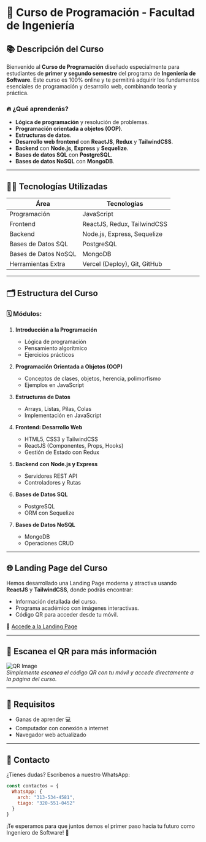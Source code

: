 # 🚀 Curso de Programación - Facultad de Ingeniería

## 📚 Descripción del Curso
Bienvenido al **Curso de Programación** diseñado especialmente para estudiantes de **primer y segundo semestre** del programa de **Ingeniería de Software**. Este curso es 100% online y te permitirá adquirir los fundamentos esenciales de programación y desarrollo web, combinando teoría y práctica.

### 🔥 ¿Qué aprenderás?
- **Lógica de programación** y resolución de problemas.
- **Programación orientada a objetos (OOP)**.
- **Estructuras de datos**.
- **Desarrollo web frontend** con **ReactJS**, **Redux** y **TailwindCSS**.
- **Backend** con **Node.js**, **Express** y **Sequelize**.
- **Bases de datos SQL** con **PostgreSQL**.
- **Bases de datos NoSQL** con **MongoDB**.

---

## 🧑‍💻 Tecnologías Utilizadas
| Área               | Tecnologías                           |
|--------------------|----------------------------------------|
| Programación       | JavaScript                             |
| Frontend           | ReactJS, Redux, TailwindCSS            |
| Backend            | Node.js, Express, Sequelize            |
| Bases de Datos SQL | PostgreSQL                             |
| Bases de Datos NoSQL | MongoDB                             |
| Herramientas Extra | Vercel (Deploy), Git, GitHub           |

---

## 🗂️ Estructura del Curso
### 🗓️ Módulos:

1. **Introducción a la Programación**
   - Lógica de programación
   - Pensamiento algorítmico
   - Ejercicios prácticos

2. **Programación Orientada a Objetos (OOP)**
   - Conceptos de clases, objetos, herencia, polimorfismo
   - Ejemplos en JavaScript

3. **Estructuras de Datos**
   - Arrays, Listas, Pilas, Colas
   - Implementación en JavaScript

4. **Frontend: Desarrollo Web**
   - HTML5, CSS3 y TailwindCSS
   - ReactJS (Componentes, Props, Hooks)
   - Gestión de Estado con Redux

5. **Backend con Node.js y Express**
   - Servidores REST API
   - Controladores y Rutas

6. **Bases de Datos SQL**
   - PostgreSQL
   - ORM con Sequelize

7. **Bases de Datos NoSQL**
   - MongoDB
   - Operaciones CRUD

---

## 🌐 Landing Page del Curso
Hemos desarrollado una Landing Page moderna y atractiva usando **ReactJS** y **TailwindCSS**, donde podrás encontrar:
- Información detallada del curso.
- Programa académico con imágenes interactivas.
- Código QR para acceder desde tu móvil.

🔗 [Accede a la Landing Page](https://mi-app.vercel.app)

---

## 📲 Escanea el QR para más información
![QR Image](./qr-image.png)  
_Simplemente escanea el código QR con tu móvil y accede directamente a la página del curso._

---

## 📝 Requisitos
- Ganas de aprender 💻
- Computador con conexión a internet
- Navegador web actualizado

---

## 📩 Contacto
¿Tienes dudas? Escríbenos a nuestro WhatsApp:
```javascript
const contactos = {
  WhatsApp: {
    arch: "313-534-4581",
    tiago: "320-551-0452"
  }
}
```

¡Te esperamos para que juntos demos el primer paso hacia tu futuro como Ingeniero de Software! 🚀

